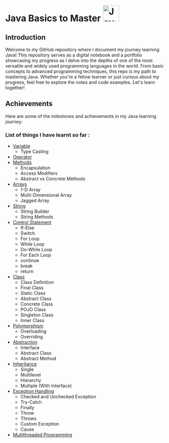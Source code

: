 <h1>  Java Basics to Master
  <img src="https://1000logos.net/wp-content/uploads/2020/09/Java-Logo.png" alt="Java Logo" style="width:50px"> 
</h1>

## Introduction
Welcome to my GitHub repository where I document my journey learning Java! This repository serves as a digital notebook and a portfolio showcasing my progress as I delve into the depths of one of the most versatile and widely used programming languages in the world. From basic concepts to advanced programming techniques, this repo is my path to mastering Java. Whether you're a fellow learner or just curious about my progress, feel free to explore the notes and code examples. Let's learn together!

## Achievements
Here are some of the milestones and achievements in my Java learning journey:

### List of things I have learnt so far :
- [Variable](Variable/src/)
  - Type Casting
- [Operator](OperatorTypes/src/)
- [Methods](MethodTypes/src/)
  - Encapsulation 
  - Access Modifiers
  - Abstract vs Concrete Methods
- [Arrays](Array/src/) 
  - 1-D Array
  - Multi-Dimensional Array
  - Jagged Array
- [String](Strings/src/)
  - String Builder
  - String Methods
- [Control Statement](ControlStatement/src/) 
  - If-Else
  - Switch
  - For Loop
  - While Loop
  - Do-While Loop
  - For Each Loop
  - continue
  - break
  - return
- [Class](ClassTypes/src/)
  - Class Definition 
  - Final Class
  - Static Class
  - Abstract Class
  - Concrete Class
  - POJO Class
  - Singleton Class
  - Inner Class
- [Polymorphism](Polymorphism/src/) 
  - Overloading
  - Overriding 
- [Abstraction](Abstraction/src/)
  - Interface
  - Abstract Class
  - Abstract Method
- [Inheritance](Inheritance/src/)
  - Single
  - Multilevel
  - Hierarchy 
  - Multiple (With Interface)
- [Exception Handling](ExceptionHandling/src/)
  - Checked and Unchecked Exception 
  - Try-Catch
  - Finally
  - Throw
  - Throws
  - Custom Exception
  - Cause
- [Multithreaded Programming](MultithreadedProgramming/src/)
